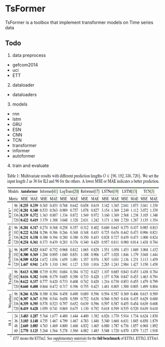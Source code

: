 # TsFormer
TsFormer is a toolbox that implement transformer models on Time series data


## Todo

1. data preprocess
- gefcom2014
- uci
- ETT

2. dataloader

- dataloaders

3. models

- rnn
- lstm
- GRU
- ESN
- CNN
- TCN
- transformer
- informer
- autoformer

4. train and evaluate

<p align="center">
<img src="./docs/results.png" height = "550" alt="" align=left />
</p>

